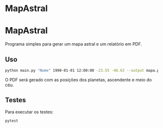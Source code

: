 # MapAstral
# MapAstral

Programa simples para gerar um mapa astral e um relatório em PDF.

## Uso

```bash
python main.py "Nome" 1990-01-01 12:00:00 -23.55 -46.63 --output mapa.pdf
```

O PDF será gerado com as posições dos planetas, ascendente e meio do céu.

## Testes

Para executar os testes:

```bash
pytest
```

